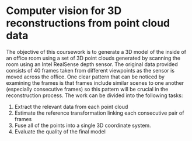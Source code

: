 # Computer vision for 3D reconstructions from point cloud data

The objective of this coursework is to generate a 3D model of the inside of an office
room using a set of 3D point clouds generated by scanning the room using an Intel
RealSense depth sensor. The original data provided consists of 40 frames taken
from different viewpoints as the sensor is moved across the office. One clear pattern
that can be noticed by examining the frames is that frames include similar scenes
to one another (especially consecutive frames) so this pattern will be crucial in the
reconstruction process. The work can be divided into the following tasks:

1. Extract the relevant data from each point cloud
2. Estimate the reference transformation linking each consecutive pair of frames
3. Fuse all of the points into a single 3D coordinate system.
4. Evaluate the quality of the final model

